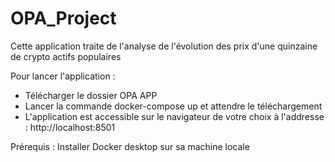 # OPA_Project

Cette application traite de l'analyse de l'évolution des prix d'une quinzaine de crypto actifs populaires

Pour lancer l'application :

- Télécharger le dossier OPA APP
- Lancer la commande docker-compose up et attendre le téléchargement
- L'application est accessible sur le navigateur de votre choix à l'addresse : http://localhost:8501

Prérequis : 
Installer Docker desktop sur sa machine locale
